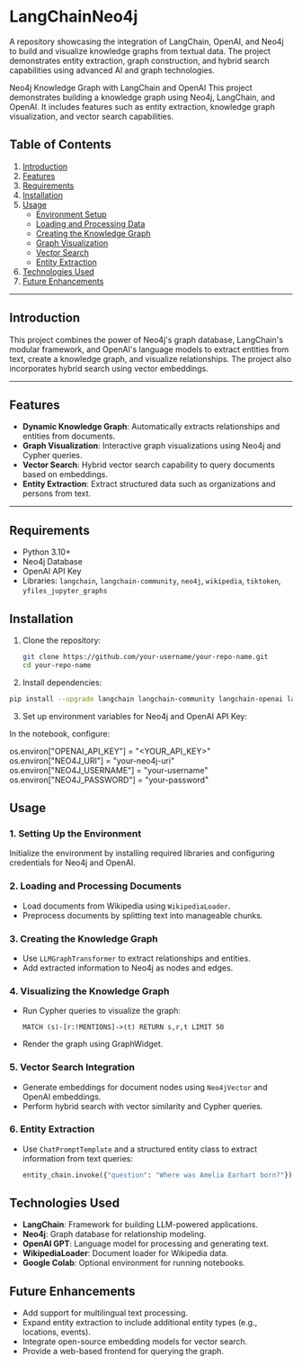 # LangChainNeo4j
A repository showcasing the integration of LangChain, OpenAI, and Neo4j to build and visualize knowledge graphs from textual data. The project demonstrates entity extraction, graph construction, and hybrid search capabilities using advanced AI and graph technologies.

Neo4j Knowledge Graph with LangChain and OpenAI
This project demonstrates building a knowledge graph using Neo4j, LangChain, and OpenAI. It includes features such as entity extraction, knowledge graph visualization, and vector search capabilities.

## Table of Contents

1. [Introduction](#introduction)
2. [Features](#features)
3. [Requirements](#requirements)
4. [Installation](#installation)
5. [Usage](#usage)
   - [Environment Setup](#environment-setup)
   - [Loading and Processing Data](#loading-and-processing-data)
   - [Creating the Knowledge Graph](#creating-the-knowledge-graph)
   - [Graph Visualization](#graph-visualization)
   - [Vector Search](#vector-search)
   - [Entity Extraction](#entity-extraction)
6. [Technologies Used](#technologies-used)
7. [Future Enhancements](#future-enhancements)


---

## Introduction

This project combines the power of Neo4j's graph database, LangChain's modular framework, and OpenAI's language models to extract entities from text, create a knowledge graph, and visualize relationships. The project also incorporates hybrid search using vector embeddings.

---

## Features

- **Dynamic Knowledge Graph**: Automatically extracts relationships and entities from documents.
- **Graph Visualization**: Interactive graph visualizations using Neo4j and Cypher queries.
- **Vector Search**: Hybrid vector search capability to query documents based on embeddings.
- **Entity Extraction**: Extract structured data such as organizations and persons from text.

---

## Requirements

- Python 3.10+
- Neo4j Database
- OpenAI API Key
- Libraries: `langchain`, `langchain-community`, `neo4j`, `wikipedia`, `tiktoken`, `yfiles_jupyter_graphs`





## Installation

1. Clone the repository:
   ```bash
   git clone https://github.com/your-username/your-repo-name.git
   cd your-repo-name
   
2. Install dependencies:

````bash
pip install --upgrade langchain langchain-community langchain-openai langchain-experimental neo4j wikipedia tiktoken yfiles_jupyter_graphs
````
3. Set up environment variables for Neo4j and OpenAI API Key:

In the notebook, configure:

os.environ["OPENAI_API_KEY"] = "<YOUR_API_KEY>"
os.environ["NEO4J_URI"] = "your-neo4j-uri"
os.environ["NEO4J_USERNAME"] = "your-username"
os.environ["NEO4J_PASSWORD"] = "your-password"


## Usage

### 1. Setting Up the Environment
Initialize the environment by installing required libraries and configuring credentials for Neo4j and OpenAI.

### 2. Loading and Processing Documents
- Load documents from Wikipedia using `WikipediaLoader`.
- Preprocess documents by splitting text into manageable chunks.

### 3. Creating the Knowledge Graph
- Use `LLMGraphTransformer` to extract relationships and entities.
- Add extracted information to Neo4j as nodes and edges.

### 4. Visualizing the Knowledge Graph
- Run Cypher queries to visualize the graph:
  ```cypher
  MATCH (s)-[r:!MENTIONS]->(t) RETURN s,r,t LIMIT 50
- Render the graph using GraphWidget.

### 5. Vector Search Integration
- Generate embeddings for document nodes using `Neo4jVector` and OpenAI embeddings.
- Perform hybrid search with vector similarity and Cypher queries.

### 6. Entity Extraction
- Use `ChatPromptTemplate` and a structured entity class to extract information from text queries:
  ```python
  entity_chain.invoke({"question": "Where was Amelia Earhart born?"}).names

## Technologies Used
- **LangChain**: Framework for building LLM-powered applications.
- **Neo4j**: Graph database for relationship modeling.
- **OpenAI GPT**: Language model for processing and generating text.
- **WikipediaLoader**: Document loader for Wikipedia data.
- **Google Colab**: Optional environment for running notebooks.

## Future Enhancements
- Add support for multilingual text processing.
- Expand entity extraction to include additional entity types (e.g., locations, events).
- Integrate open-source embedding models for vector search.
- Provide a web-based frontend for querying the graph.

